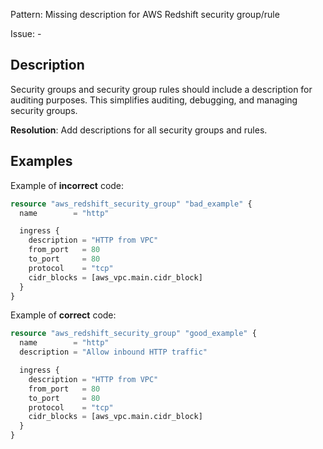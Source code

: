 Pattern: Missing description for AWS Redshift security group/rule

Issue: -

## Description

Security groups and security group rules should include a description for auditing purposes. This simplifies auditing, debugging, and managing security groups.

**Resolution**: Add descriptions for all security groups and rules.

## Examples

Example of **incorrect** code:

```terraform
resource "aws_redshift_security_group" "bad_example" {
  name        = "http"

  ingress {
    description = "HTTP from VPC"
    from_port   = 80
    to_port     = 80
    protocol    = "tcp"
    cidr_blocks = [aws_vpc.main.cidr_block]
  }
}
```

Example of **correct** code:

```terraform
resource "aws_redshift_security_group" "good_example" {
  name        = "http"
  description = "Allow inbound HTTP traffic"

  ingress {
    description = "HTTP from VPC"
    from_port   = 80
    to_port     = 80
    protocol    = "tcp"
    cidr_blocks = [aws_vpc.main.cidr_block]
  }
}
```